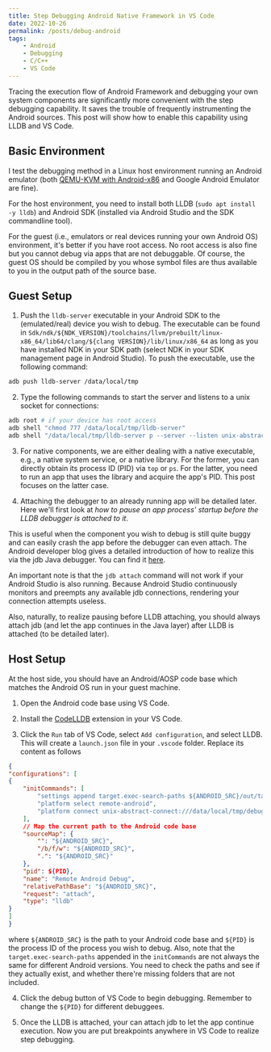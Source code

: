 ```yaml
---
title: Step Debugging Android Native Framework in VS Code
date: 2022-10-26
permalink: /posts/debug-android
tags: 
    - Android
    - Debugging
    - C/C++
    - VS Code
---
```


Tracing the execution flow of Android Framework and debugging your own system components are significantly more convenient with the step debugging capability.
It saves the trouble of frequently instrumenting the Android sources.
This post will show how to enable this capability using LLDB and VS Code.

## Basic Environment

I test the debugging method in a Linux host environment running an Android emulator (both [QEMU-KVM with Android-x86](https://github.com/TrinityEmulator/TrinityEmulator/wiki/Setup-of-Other-Emulators#qemu-kvm) and Google Android Emulator are fine).

For the host environment, you need to install both LLDB (`sudo apt install -y lldb`) and Android SDK (installed via Android Studio and the SDK commandline tool).

For the guest (i.e., emulators or real devices running your own Android OS) environment,
    it's better if you have root access.
No root access is also fine but you cannot debug via apps that are not debuggable.
Of course, the guest OS should be compiled by you whose symbol files are thus available to you in the output path of the source base.

## Guest Setup

1) Push the `lldb-server` executable in your Android SDK to the (emulated/real) device you wish to debug. The executable can be found in `Sdk/ndk/${NDK_VERSION}/toolchains/llvm/prebuilt/linux-x86_64/lib64/clang/${clang VERSION}/lib/linux/x86_64` as long as you have installed NDK in your SDK path (select NDK in your SDK management page in Android Studio). To push the executable, use the following command:
```bash
adb push lldb-server /data/local/tmp
```

2) Type the following commands to start the server and listens to a unix socket for connections:
```bash
adb root # if your device has root access
adb shell "chmod 777 /data/local/tmp/lldb-server"
adb shell "/data/local/tmp/lldb-server p --server --listen unix-abstract:///data/local/tmp/debug.sock"
```

3) For native components, we are either dealing with a native executable, e.g., a native system service, or a native library.
For the former, you can directly obtain its process ID (PID) via `top` or `ps`. 
For the latter, you need to run an app that uses the library and acquire the app's PID.
This post focuses on the latter case.

4) Attaching the debugger to an already running app will be detailed later. Here we'll first look at *how to pause an app process' startup before the LLDB debugger is attached to it*.

This is useful when the component you wish to debug is still quite buggy and can easily crash the app before the debugger can even attach.
The Android developer blog gives a detailed introduction of how to realize this via the jdb Java debugger. You can find it [here](https://source.android.com/docs/core/tests/debug/gdb#app-startup).

An important note is that the `jdb attach` command will not work if your Android Studio is also running.
Because Android Studio continuously monitors and preempts any available jdb connections,
    rendering your connection attempts useless.

Also, naturally, to realize pausing before LLDB attaching, you should always attach jdb (and let the app continues in the Java layer) after LLDB is attached (to be detailed later).

## Host Setup
At the host side, you should have an Android/AOSP code base which matches the Android OS run in your guest machine.

1) Open the Android code base using VS Code.

2) Install the [CodeLLDB](https://marketplace.visualstudio.com/items?itemName=vadimcn.vscode-lldb) extension in your VS Code.

3) Click the `Run` tab of VS Code, select `Add configuration`, and select LLDB. This will create a `launch.json` file in your `.vscode` folder. Replace its content as follows
```json
{
"configurations": [
{
    "initCommands": [
        "settings append target.exec-search-paths ${ANDROID_SRC}/out/target/product/x86_64/symbols/system/lib64/ ${ANDROID_SRC}/out/target/product/x86_64/symbols/system/lib64/hw ${ANDROID_SRC}/out/target/product/x86_64/symbols/system/lib64/egl ${ANDROID_SRC}/out/target/product/x86_64/symbols/system/lib64/extractors ${ANDROID_SRC}/out/target/product/x86_64/symbols/system/vendor/lib64/ ${ANDROID_SRC}/out/target/product/x86_64/symbols/system/vendor/lib64/hw ${ANDROID_SRC}/out/target/product/x86_64/symbols/system/vendor/lib64/egl ${ANDROID_SRC}/out/target/product/x86_64/symbols/system/vendor/lib64/dri ${ANDROID_SRC}/out/target/product/x86_64/symbols/system/vendor/lib64/extractors ${ANDROID_SRC}/out/target/product/x86_64/symbols/system/vendor/lib64/mediacas ${ANDROID_SRC}/out/target/product/x86_64/symbols/system/vendor/lib64/mediadrm ${ANDROID_SRC}/out/target/product/x86_64/symbols/system/vendor/lib64/soundfx",
        "platform select remote-android", 
        "platform connect unix-abstract-connect:///data/local/tmp/debug.sock",
    ], 
    // Map the current path to the Android code base
    "sourceMap": {
        "": "${ANDROID_SRC}", 
        "/b/f/w": "${ANDROID_SRC}", 
        ".": "${ANDROID_SRC}"
    }, 
    "pid": ${PID}, 
    "name": "Remote Android Debug", 
    "relativePathBase": "${ANDROID_SRC}", 
    "request": "attach", 
    "type": "lldb"
}
]
}
```
where `${ANDROID_SRC}` is the path to your Android code base and `${PID}` is the process ID of the process you wish to debug.
Also, note that the `target.exec-search-paths` appended in the `initCommands` are not always the same for different Android versions. You need to check the paths and see if they actually exist, and whether there're missing folders that are not included.

4) Click the debug button of VS Code to begin debugging. Remember to change the `${PID}` for different debuggees.

5) Once the LLDB is attached, your can attach jdb to let the app continue execution. Now you are put breakpoints anywhere in VS Code to realize step debugging.
